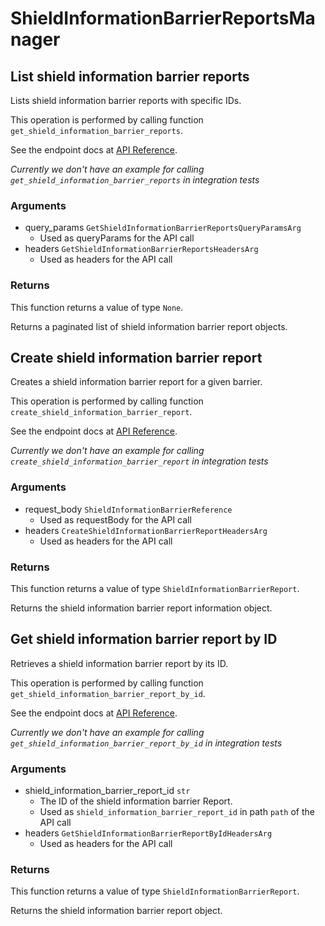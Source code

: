 # ShieldInformationBarrierReportsManager

## List shield information barrier reports

Lists shield information barrier reports with specific IDs.

This operation is performed by calling function `get_shield_information_barrier_reports`.

See the endpoint docs at
[API Reference](https://developer.box.com/reference/get-shield-information-barrier-reports/).

*Currently we don't have an example for calling `get_shield_information_barrier_reports` in integration tests*

### Arguments

- query_params `GetShieldInformationBarrierReportsQueryParamsArg`
  - Used as queryParams for the API call
- headers `GetShieldInformationBarrierReportsHeadersArg`
  - Used as headers for the API call


### Returns

This function returns a value of type `None`.

Returns a paginated list of shield information barrier report objects.


## Create shield information barrier report

Creates a shield information barrier report for a given barrier.

This operation is performed by calling function `create_shield_information_barrier_report`.

See the endpoint docs at
[API Reference](https://developer.box.com/reference/post-shield-information-barrier-reports/).

*Currently we don't have an example for calling `create_shield_information_barrier_report` in integration tests*

### Arguments

- request_body `ShieldInformationBarrierReference`
  - Used as requestBody for the API call
- headers `CreateShieldInformationBarrierReportHeadersArg`
  - Used as headers for the API call


### Returns

This function returns a value of type `ShieldInformationBarrierReport`.

Returns the shield information barrier report information object.


## Get shield information barrier report by ID

Retrieves a shield information barrier report by its ID.

This operation is performed by calling function `get_shield_information_barrier_report_by_id`.

See the endpoint docs at
[API Reference](https://developer.box.com/reference/get-shield-information-barrier-reports-id/).

*Currently we don't have an example for calling `get_shield_information_barrier_report_by_id` in integration tests*

### Arguments

- shield_information_barrier_report_id `str`
  - The ID of the shield information barrier Report.
  - Used as `shield_information_barrier_report_id` in path `path` of the API call
- headers `GetShieldInformationBarrierReportByIdHeadersArg`
  - Used as headers for the API call


### Returns

This function returns a value of type `ShieldInformationBarrierReport`.

Returns the  shield information barrier report object.


